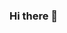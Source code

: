 ### Hi there 👋

<!--
**MannuFIS/MannuFIS** is a ✨ _special_ ✨ repository because its `README.md` (this file) appears on your GitHub profile.

Here are some ideas to get you started:

- 🔭 I’m currently working on OpenStack
- 🌱 I’m currently learning GitHub/GitLab
- 👯 I’m looking to collaborate on Openshift
- 🤔 I’m looking for help with Kubernetes
- 💬 Ask me about ...
- 📫 How to reach me: ...
- 😄 Pronouns: ...
- ⚡ Fun fact: ...
-->
